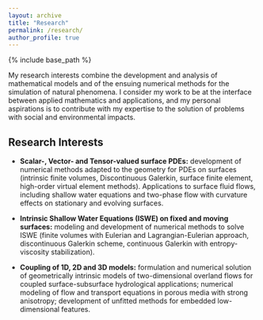 ```yaml
---
layout: archive
title: "Research"
permalink: /research/
author_profile: true
---
```


{% include base_path %}

My research interests combine the development and analysis of
mathematical models and of the ensuing numerical methods for the
simulation of natural phenomena. I consider my work to be at the
interface between applied mathematics and applications, and my
personal aspirations is to contribute with my expertise to the
solution of problems with social and environmental impacts.


## Research Interests

* <b>Scalar-, Vector- and Tensor-valued surface PDEs:</b> development
  of numerical methods adapted to the geometry for PDEs on surfaces
  (intrinsic finite volumes, Discontinuous Galerkin, surface finite
  element, high-order virtual element methods). Applications to
  surface fluid flows, including shallow water equations and two-phase
  flow with curvature effects on stationary and evolving surfaces.
  
* <b>Intrinsic Shallow Water Equations (ISWE) on fixed and
  moving surfaces:</b> modeling and development of numerical methods
  to solve ISWE (finite volumes with Eulerian and Lagrangian-Eulerian
  approach, discontinuous Galerkin scheme, continuous Galerkin with
  entropy-viscosity stabilization).
  
* <b>Coupling of 1D, 2D and 3D models:</b> formulation and numerical
solution of geometrically intrinsic models of two-dimensional overland
flows for coupled surface-subsurface hydrological applications;
numerical modeling of flow and transport equations in porous media
with strong anisotropy; development of unfitted methods for embedded
low-dimensional features.
